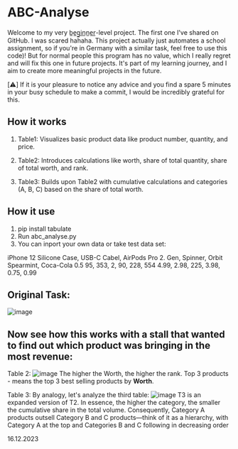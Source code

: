 # ABC-Analyse
Welcome to my very b̲e̲g̲i̲n̲n̲e̲r̲-level project. The first one I've shared on GitHub. I was scared hahaha. 
This project actually just automates a school assignment, so if you're in Germany with a similar task, feel free to use this code)!  But for normal people this program has no value, which I really regret and will fix this one in future projects. 
It's part of my learning journey, and I aim to create more meaningful projects in the future.


[⚠️] If it is your pleasure to notice any advice and you find a spare 5 minutes in your busy schedule to make a commit, I would be incredibly grateful for this.

## How it works 
1.  Table1: Visualizes basic product data like product number, quantity, and price.

2.  Table2: Introduces calculations like worth, share of total quantity, share of total worth, and rank.

3.  Table3: Builds upon Table2 with cumulative calculations and categories (A, B, C) based on the share of total worth.


## How it use 
1.  pip install tabulate
2.  Run abc_analyse.py
3.  You can inport your own data or take test data set:

iPhone 12 Silicone Case, USB-C Cabel, AirPods Pro 2. Gen, Spinner, Orbit Spearmint, Coca-Cola 0.5
95, 353, 2, 90, 228, 554
4.99, 2.98, 225, 3.98, 0.75, 0.99


## Original Task: 
![image](https://github.com/ValikRTMM/ABC-Analyse/assets/116544714/1958cec1-a63f-4b6b-b7e0-1fa583f5e79c)

## Now see how this works with a stall that wanted to find out which product was bringing in the most revenue:
Table 2: 
![image](https://github.com/ValikRTMM/ABC-Analyse/assets/116544714/99988bee-642d-4363-ab84-8862b6ac809d)
The higher the Worth, the higher the rank.
Top 3 products - means the top 3 best selling products by **Worth**.

Table 3: 
By analogy, let's analyze the third table:
![image](https://github.com/ValikRTMM/ABC-Analyse/assets/116544714/e5c939f1-ecd0-4f22-92a9-7834f3c95fb0)
T3 is an expanded version of T2. In essence, the higher the category, the smaller the cumulative share in the total volume. Consequently, Category A products outsell Category B and C products—think of it as a hierarchy, with Category A at the top and Categories B and C following in decreasing order

16.12.2023
